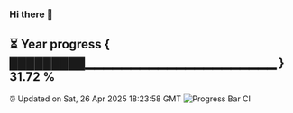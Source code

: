 ### Hi there 👋
⏳ Year progress { █████████▁▁▁▁▁▁▁▁▁▁▁▁▁▁▁▁▁▁▁▁▁ } 31.72 %
---
⏰ Updated on Sat, 26 Apr 2025 18:23:58 GMT
![Progress Bar CI](https://github.com/liununu/liununu/workflows/Progress%20Bar%20CI/badge.svg)
